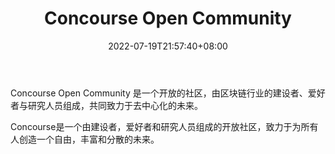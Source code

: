 ﻿---
weight: 
title: "Concourse Open Community"
description: "Concourse Open Community 是一个开放的社区，由区块链行业的建设者、爱好者与研究人员组成，共同致力于去中心化的未来"
date: 2022-07-19T21:57:40+08:00
lastmod: 2022-07-19T16:45:40+08:00
draft: false
authors: ["june"]
featuredImage: "concourse-open-community.jpg"
link: "https://concourseopen.com/"
tags: ["元宇宙社区","Concourse Open Community"]
categories: ["navigation"]
navigation: ["元宇宙社区"]
lightgallery: true
toc: true
pinned: false
recommend: false
recommend1: false
---
Concourse Open Community 是一个开放的社区，由区块链行业的建设者、爱好者与研究人员组成，共同致力于去中心化的未来。

Concourse是一个由建设者，爱好者和研究人员组成的开放社区，致力于为所有人创造一个自由，丰富和分散的未来。